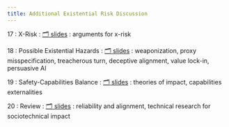 ```yaml
---
title: Additional Existential Risk Discussion
---
```


17
: X-Risk
    : [🗂️ slides](https://docs.google.com/presentation/d/19IuBw7GsO6MEeOQIAbY6imDnWLSLT4Fzk2PAW6xq_gA/edit?usp=sharing)
: arguments for x-risk

18
: Possible Existential Hazards
  : [🗂️ slides](https://docs.google.com/presentation/d/1tp65f22ZhWoKdie6VNrh2nY1dWLoK_0WXSSXzdBYLt4/edit?usp=sharing)
: weaponization, proxy misspecification, treacherous turn, deceptive alignment, value lock-in, persuasive AI

19
: Safety-Capabilities Balance
  : [🗂️ slides](https://docs.google.com/presentation/d/1P2VsZClM6YsK_vYtO66Yt-JeKlCFBABK-4ieZf0F2B4/edit?usp=sharing)
: theories of impact, capabilities externalities

20
: Review
  : [🗂️ slides](https://docs.google.com/presentation/d/1EL9ogIdzapL8_tZMMTw0CfhusRmHtnqA9uh3Wcoutj4/edit?usp=sharing)
: reliability and alignment, technical research for sociotechnical impact

